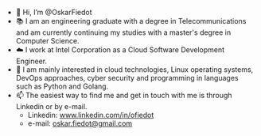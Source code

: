 - 👋 Hi, I’m @OskarFiedot
- 📚 I am an engineering graduate with a degree in Telecommunications and am currently continuing my studies with a master's degree in Computer Science.
- :cloud: I work at Intel Corporation as a Cloud Software Development Engineer.
- 🌱 I am mainly interested in cloud technologies, Linux operating systems, DevOps approaches, cyber security and programming in languages such as Python and Golang. 
- 📫 The easiest way to find me and get in touch with me is through Linkedin or by e-mail.
  - Linkedin: www.linkedin.com/in/ofiedot
  - e-mail: oskar.fiedot@gmail.com

<!---
OskarFiedot/OskarFiedot is a ✨ special ✨ repository because its `README.md` (this file) appears on your GitHub profile.
You can click the Preview link to take a look at your changes.
--->
